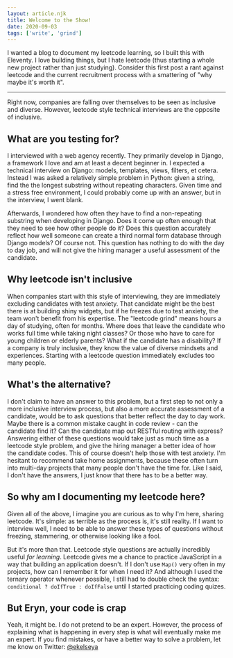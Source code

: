 ```yaml
---
layout: article.njk
title: Welcome to the Show!
date: 2020-09-03
tags: ['write', 'grind']
---
```


I wanted a blog to document my leetcode learning, so I built this with Eleventy. I love building things, but I hate leetcode (thus starting a whole new project rather than just studying). Consider this first post a rant against leetcode and the current recruitment process with a smattering of "why maybe it's worth it".

<!-- excerpt -->

---

Right now, companies are falling over themselves to be seen as inclusive and diverse. However, leetcode style technical interviews are the opposite of inclusive.

## What are you testing for?

I interviewed with a web agency recently. They primarily develop in Django, a framework I love and am at least a decent beginner in. I expected a technical interview on Django: models, templates, views, filters, et cetera. Instead I was asked a relatively simple problem in Python: given a string, find the the longest substring without repeating characters. Given time and a stress free environment, I could probably come up with an answer, but in the interview, I went blank.

Afterwards, I wondered how often they have to find a non-repeating substring when developing in Django. Does it come up often enough that they need to see how other people do it? Does this question accurately reflect how well someone can create a third normal form database through Django models? Of course not. This question has nothing to do with the day to day job, and will not give the hiring manager a useful assessment of the candidate.

## Why leetcode isn't inclusive

When companies start with this style of interviewing, they are immediately excluding candidates with test anxiety. That candidate might be the best there is at building shiny widgets, but if he freezes due to test anxiety, the team won't benefit from his expertise. The "leetcode grind" means hours a day of studying, often for months. Where does that leave the candidate who works full time while taking night classes? Or those who have to care for young children or elderly parents? What if the candidate has a disability? If a company is truly inclusive, they know the value of diverse mindsets and experiences. Starting with a leetcode question immediately excludes too many people.

## What's the alternative?
I don't claim to have an answer to this problem, but a first step to not only a more inclusive interview process, but also a more accurate assessment of a candidate, would be to ask questions that better reflect the day to day work. Maybe there is a common mistake caught in code review - can the candidate find it? Can the candidate map out RESTful routing with express? Answering either of these questions would take just as much time as a leetcode style problem, and give the hiring manager a better idea of how the candidate codes. This of course doesn't help those with test anxiety. I'm hesitant to recommend take home assignments, because these often turn into multi-day projects that many people don't have the time for. Like I said, I don't have the answers, I just know that there has to be a better way.

## So why am I documenting my leetcode here?
Given all of the above, I imagine you are curious as to why I'm here, sharing leetcode. It's simple: as terrible as the process is, it's still reality. If I want to interview well, I need to be able to answer these types of questions without freezing, stammering, or otherwise looking like a fool.

But it's more than that. Leetcode style questions are actually incredibly useful *for learning*. Leetcode gives me a chance to practice JavaScript in a way that building an application doesn't. If I don't use `Map()` very often in my projects, how can I remember it for when I need it? And although I used the ternary operator whenever possible, I still had to double check the syntax: `conditional ? doIfTrue : doIfFalse` until I started practicing coding quizes.

## But Eryn, your code is crap
Yeah, it might be. I do not pretend to be an expert. However, the process of explaining what is happening in every step is what will eventually make me an expert. If you find mistakes, or have a better way to solve a problem, let me know on Twitter: [@ekelseya](https://twitter.com/ekelseya)
